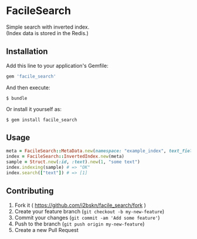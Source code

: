 # FacileSearch

Simple search with inverted index.  
(Index data is stored in the Redis.)

## Installation

Add this line to your application's Gemfile:

```ruby
gem 'facile_search'
```

And then execute:

    $ bundle

Or install it yourself as:

    $ gem install facile_search

## Usage

```ruby
meta = FacileSearch::MetaData.new(namespace: "example_index", text_field: "text")
index = FacileSearch::InvertedIndex.new(meta)
sample = Struct.new(:id, :text).new(1, "some text")
index.indexing(sample) # => "OK"
index.search(["text"]) # => [1]
```

## Contributing

1. Fork it ( https://github.com/i2bskn/facile_search/fork )
2. Create your feature branch (`git checkout -b my-new-feature`)
3. Commit your changes (`git commit -am 'Add some feature'`)
4. Push to the branch (`git push origin my-new-feature`)
5. Create a new Pull Request

